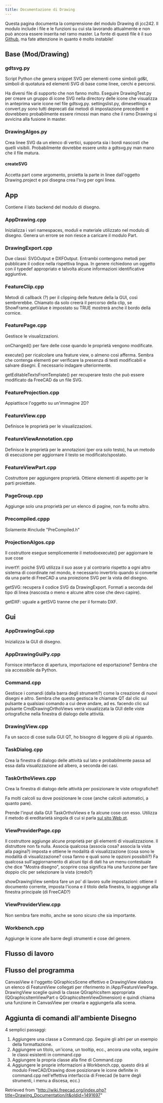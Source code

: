 ```yaml
---
title: Documentazione di Drawing
---
```

Questa pagina documenta la comprensione del modulo Drawing di jcc242. Il modulo include i file e le funzioni su cui sta lavorando attualmente e non può ancora essere inserita nel ramo master. La fonte di questi file è il suo [Github](https://github.com/jcc242/FreeCAD), ma fate attenzione in quanto è molto instabile!

## Base (Mod/Drawing)

### gdtsvg.py

Script Python che genera snippet SVG per elementi come simboli gd&t, simboli di quotatura ed elementi SVG di base come linee, cerchi e percorsi.

Ha diversi file di supporto che non fanno molto. Eseguire DrawingTest.py per creare un gruppo di icone SVG nella directory delle icone che visualizza in anteprima varie icone nel file gdtsvg.py. settingslist.py, dimesettings e convert.py sono tutti deprecati dai metodi di impostazione precedenti e dovrebbero probabilmente essere rimossi man mano che il ramo Drawing si avvicina alla fusione in master.

### DrawingAlgos.py

Crea linee SVG da un elenco di vertici, supporta sia i bordi nascosti che quelli visibili. Probabilmente dovrebbe essere unito a gdtsvg.py man mano che il file matura.

#### createSVG

Accetta part come argomento, proietta la parte in linee dall'oggetto Drawing.project e poi disegna crea l'svg per ogni linea.

## App

Contiene il lato backend del modulo di disegno.

### AppDrawing.cpp

Inizializza i vari namespaces, moduli e materiale utilizzato nel modulo di disegno. Genera un errore se non riesce a caricare il modulo Part.

### DrawingExport.cpp

Due classi: SVGOutput e DXFOutput. Entrambi contengono metodi per pubblicare il codice nella rispettiva lingua. In genere richiedono un oggetto con il typedef appropriato e talvolta alcune informazioni identificative aggiuntive.

### FeatureClip.cpp

Metodi di callback (?) per il clipping delle feature della la GUI, così sembrerebbe. Chiamato da solo creerà il percorso della clip, se ShowFrame.getValue è impostato su TRUE mostrerà anche il bordo della cornice.

### FeaturePage.cpp

Gestisce le visualizzazioni.

onChanged() per fare delle cose quando le proprietà vengono modificate.

execute() per ricalcolare una feature view, o almeno così afferma. Sembra che contenga elementi per verificare la presenza di testi modificabili e salvare disegni. È necessario indagare ulteriormente.

getEditableTextsFromTemplate() per recuperare testo che può essere modificato da FreeCAD da un file SVG.

### FeatureProjection.cpp

Appiattisce l'oggetto su un'immagine 2D?

### FeatureView.cpp

Definisce le proprietà per le visualizzazioni.

### FeatureViewAnnotation.cpp

Definisce le proprietà per le annotazioni (per ora solo testo), ha un metodo di esecuzione per aggiornare il testo se modificato/spostato.

### FeatureViewPart.cpp

Costruttore per aggiungere proprietà. Ottiene elementi di aspetto per le parti proiettate.

### PageGroup.cpp

Aggiunge solo una proprietà per un elenco di pagine, non fa molto altro.

### Precompiled.cppp

Solamente #include "PreCompiled.h"

### ProjectionAlgos.cpp

Il costruttore esegue semplicemente il metodoexecute() per aggiornare le sue cose

invertY: poiché SVG utilizza il suo asse y al contrario rispetto a ogni altro sistema di coordinate nel mondo, è necessario invertirlo quando si converte da una parte di FreeCAD a una proiezione SVG per la vista del disegno.

getSVG: recupera il codice SVG da DrawingExport. Formati a seconda del tipo di linea (nascosta o meno e alcune altre cose che devo capire).

getDXF: uguale a getSVG tranne che per il formato DXF.

## Gui

### AppDrawingGui.cpp

Inizializza la GUI di disegno.

### AppDrawingGuiPy.cpp

Fornisce interfacce di apertura, importazione ed esportazione? Sembra che sia accessibile da Python.

### Command.cpp

Gestisce i comandi (dalla barra degli strumenti?) come la creazione di nuovi disegni e altro. Sembra che questo gestisca le chiamate QT dal clic sul pulsante a qualsiasi comando a cui deve andare, ad es. facendo clic sul pulsante CmdDrawingOrthoViews verrà visualizzata la GUI delle viste ortografiche nella finestra di dialogo delle attività.

### DrawingView.cpp

Fa un sacco di cose sulla GUI QT, ho bisogno di leggere di più al riguardo.

### TaskDialog.cpp

Crea la finestra di dialogo delle attività sul lato e probabilmente passa ad essa dalla visualizzazione ad albero, a seconda dei casi.

### TaskOrthoViews.cpp

Crea la finestra di dialogo delle attività per posizionare le viste ortografiche!!

Fa molti calcoli su dove posizionare le cose (anche calcoli automatici, a quanto pare).

Prende l'input dalla GUI TaskOrthoViews e fa alcune cose con esso. Utilizza il metodo di ereditarietà singola di cui si parla [sul sito Web qt](http://doc.qt.digia.com/qt/designer-using-a-ui-file.html).

### ViewProviderPage.cpp

Il costruttore aggiunge alcune proprietà per gli elementi di visualizzazione.
Il distruttore non fa nulla.
Associa qualcosa (associa cosa? associa la vista alla pagina?) imposta e ottiene le modalità di visualizzazione (cosa sono le modalità di visualizzazione? cosa fanno e quali sono le opzioni possibili?)
Fa qualcosa sull'aggiornamento di alcuni tipi di dati ha un menu contestuale che dice "Mostra disegno", scoprire cosa significa
Ha una funzione per fare doppio clic per selezionare la vista (credo?)

showDrawingView sembra fare un po' di lavoro sulle impostazioni: ottiene il documento corrente, imposta l'icona e il titolo della finestra, lo aggiunge alla finestra principale (di FreeCAD?)

### ViewProviderView.cpp

Non sembra fare molto, anche se sono sicuro che sia importante.

### Workbench.cpp

Aggiunge le icone alle barre degli strumenti e cose del genere.

## Flusso di lavoro

## Flusso del programma

CanvasView è l'oggetto QGraphicsScene effettivo e DrawingView elabora un elenco di FeatureView collegati per riferimento in /App/FeatureViewPage. DrawingView sceglie quindi la classe QGraphicsItem appropriata (QGraphicsItemViewPart o QGraphicsItemViewDimension) e quindi chiama una funzione in CanvasView per crearla e aggiungerla alla scena.

## Aggiunta di comandi all'ambiente Disegno

4 semplici passaggi:

1. Aggiungere una classe a Command.cpp. Seguire gli altri per un esempio della formattazione.
2. Aggiungere un titolo, un'icona, un tooltip, ecc., ancora una volta, seguire le classi esistenti in command.cpp
3. Aggiungere la propria classe alla fine di Command.cpp
4. Aggiungere le proprie informazioni a Workbench.cpp, questo dirà al modulo FreeCAD/Drawing dove posizionare le icone definite in command.cpp nell'effettiva interfaccia di Freecad (le barre degli strumenti, i menu a discesa, ecc.)

Retrieved from "<http://wiki.freecad.org/index.php?title=Drawing_Documentation/it&oldid=1491697>"